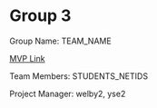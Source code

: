 # Group 3
Group Name: TEAM_NAME

[MVP Link](https://docs.google.com/document/d/1EHvy6w2JALIM-PHxOIHjtPMsRjJE9Fq1whcbQ0bcAvA/edit?usp=sharing)

Team Members: STUDENTS_NETIDS

Project Manager: welby2, yse2
